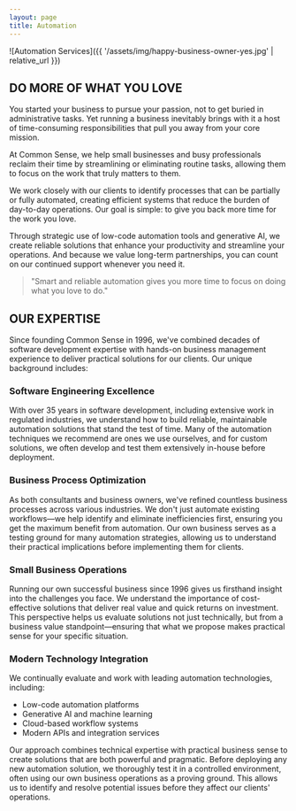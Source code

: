 ```yaml
---
layout: page
title: Automation
---
```


![Automation Services]({{ '/assets/img/happy-business-owner-yes.jpg' | relative_url }})

## DO MORE OF WHAT YOU LOVE

You started your business to pursue your passion, not to get buried in
administrative tasks. Yet running a business inevitably brings with it
a host of time-consuming responsibilities that pull you away from your
core mission.

At Common Sense, we help small businesses and busy professionals
reclaim their time by streamlining or eliminating routine tasks,
allowing them to focus on the work that truly matters to them.

We work closely with our clients to identify processes that can be
partially or fully automated, creating efficient systems that reduce
the burden of day-to-day operations. Our goal is simple: to give you
back more time for the work you love.

Through strategic use of low-code automation tools and generative AI,
we create reliable solutions that enhance your productivity and
streamline your operations. And because we value long-term
partnerships, you can count on our continued support whenever you need
it.

> "Smart and reliable automation gives you more time to focus on doing what you love to do."

## OUR EXPERTISE

Since founding Common Sense in 1996, we've combined decades of
software development expertise with hands-on business management
experience to deliver practical solutions for our clients. Our unique
background includes:

### Software Engineering Excellence

With over 35 years in software development, including extensive work
in regulated industries, we understand how to build reliable,
maintainable automation solutions that stand the test of time. Many of
the automation techniques we recommend are ones we use ourselves, and
for custom solutions, we often develop and test them extensively
in-house before deployment.

### Business Process Optimization

As both consultants and business owners, we've refined countless
business processes across various industries. We don't just automate
existing workflows—we help identify and eliminate inefficiencies
first, ensuring you get the maximum benefit from automation. Our own
business serves as a testing ground for many automation strategies,
allowing us to understand their practical implications before
implementing them for clients.

### Small Business Operations

Running our own successful business since 1996 gives us firsthand
insight into the challenges you face. We understand the importance of
cost-effective solutions that deliver real value and quick returns on
investment. This perspective helps us evaluate solutions not just
technically, but from a business value standpoint—ensuring that what
we propose makes practical sense for your specific situation.

### Modern Technology Integration

We continually evaluate and work with leading automation technologies,
including:

  - Low-code automation platforms
  - Generative AI and machine learning
  - Cloud-based workflow systems
  - Modern APIs and integration services

Our approach combines technical expertise with practical business
sense to create solutions that are both powerful and pragmatic. Before
deploying any new automation solution, we thoroughly test it in a
controlled environment, often using our own business operations as a
proving ground. This allows us to identify and resolve potential
issues before they affect our clients' operations.


